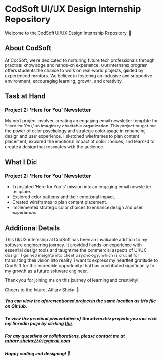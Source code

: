 # CodSoft UI/UX Design Internship Repository

Welcome to the CodSoft UI/UX Design Internship Repository! 🚀

## About CodSoft
At CodSoft, we're dedicated to nurturing future tech professionals through practical knowledge and hands-on experience. Our internship program offers students the chance to work on real-world projects, guided by experienced mentors. We believe in fostering an inclusive and supportive environment, encouraging learning, growth, and creativity.

## Task at Hand
### Project 2: 'Here for You' Newsletter
My next project involved creating an engaging email newsletter template for 'Here for You,' an imaginary charitable organization. This project taught me the power of color psychology and strategic color usage in enhancing design and user experience. I sketched wireframes to plan content placement, explored the emotional impact of color choices, and learned to create a design that resonates with the audience.

## What I Did
### Project 2: 'Here for You' Newsletter
- Translated 'Here for You's' mission into an engaging email newsletter template.
- Explored color patterns and their emotional impact.
- Created wireframes to plan content placement.
- Implemented strategic color choices to enhance design and user experience.

## Additional Details
This UI/UX internship at CodSoft has been an invaluable addition to my software engineering journey. It provided hands-on experience with essential design tools and taught me the commercial aspects of UI/UX design. I gained insights into client psychology, which is crucial for translating their vision into reality. I want to express my heartfelt gratitude to CodSoft for this incredible opportunity that has contributed significantly to my growth as a future software engineer.

Thank you for joining me on this journey of learning and creativity!

Cheers to the future,
Atharv Shelar 🚀

##### You can view the aforementioned project in the same location as this file on GitHub.

##### To view the practical presentation of the internship projects you can visit my linkedin page by clicking [this](https://www.linkedin.com/in/atharv-santosh-shelar/).

##### For any questions or collaborations, please contact me at atharv.shelar2301@gmail.com

##### Happy coding and designing! 🌟
